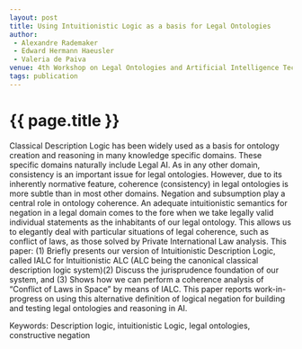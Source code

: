```yaml
---
layout: post
title: Using Intuitionistic Logic as a basis for Legal Ontologies
author:
 - Alexandre Rademaker
 - Edward Hermann Haeusler
 - Valeria de Paiva
venue: 4th Workshop on Legal Ontologies and Artificial Intelligence Techniques,2010   
tags: publication
---
```


{{ page.title }}
================

Classical Description Logic has been widely used as a basis for
ontology creation and reasoning in many knowledge specific
domains. These specific domains naturally include Legal AI. As in any
other domain, consistency is an important issue for legal ontologies.
However, due to its inherently normative feature, coherence
(consistency) in legal ontologies is more subtle than in most other
domains. Negation and subsumption play a central role in ontology
coherence. An adequate intuitionistic semantics for negation in a
legal domain comes to the fore when we take legally valid individual
statements as the inhabitants of our legal ontology. This allows us to
elegantly deal with particular situations of legal coherence, such as
conflict of laws, as those solved by Private International Law
analysis. This paper: (1) Briefly presents our version of
Intuitionistic Description Logic, called IALC for Intuitionistic ALC
(ALC being the canonical classical description logic system)(2)
Discuss the jurisprudence foundation of our system, and (3) Shows how
we can perform a coherence analysis of “Conflict of Laws in Space” by
means of IALC. This paper reports work-in-progress on using this
alternative definition of logical negation for building and testing
legal ontologies and reasoning in AI.

Keywords: Description logic, intuitionistic Logic, legal ontologies, constructive negation


